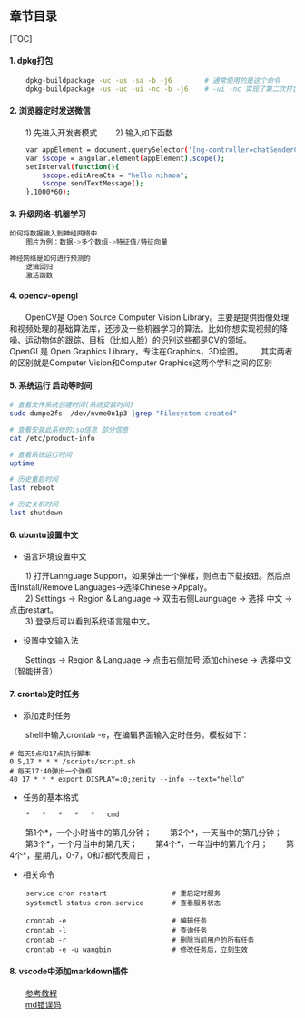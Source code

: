 
## 章节目录

[TOC]

#### 1. dpkg打包

```bash
	dpkg-buildpackage -uc -us -sa -b -j6		# 通常使用的是这个命令
	dpkg-buildpackage -us -uc -ui -nc -b -j6	# -ui -nc 实现了第二次打包是在第一次的基础上? 和make有点像
```
	
#### 2. 浏览器定时发送微信

&emsp;&emsp;1) 先进入开发者模式
&emsp;&emsp;2) 输入如下函数
```bash
	var appElement = document.querySelector('[ng-controller=chatSenderController]');
	var $scope = angular.element(appElement).scope();
	setInterval(function(){
		$scope.editAreaCtn = "hello nihaoa";
		$scope.sendTextMessage();
	},1000*60);
```

#### 3. 升级网络-机器学习

```cpp
如何将数据输入到神经网络中
    图片为例：数据->多个数组->特征值/特征向量

神经网络是如何进行预测的
    逻辑回归
    激活函数
```

#### 4. opencv-opengl

&emsp;&emsp;OpenCV是 Open Source Computer Vision Library。主要是提供图像处理和视频处理的基础算法库，还涉及一些机器学习的算法。比如你想实现视频的降噪、运动物体的跟踪、目标（比如人脸）的识别这些都是CV的领域。
&emsp;&emsp;OpenGL是 Open Graphics Library，专注在Graphics，3D绘图。
&emsp;&emsp;其实两者的区别就是Computer Vision和Computer Graphics这两个学科之间的区别

#### 5. 系统运行 启动等时间

```bash
# 查看文件系统创建时间(系统安装时间)
sudo dumpe2fs  /dev/nvme0n1p3 |grep "Filesystem created"

# 查看安装此系统的iso信息 部分信息
cat /etc/product-info

# 查看系统运行时间
uptime

# 历史重启时间
last reboot

# 历史关机时间
last shutdown
```

#### 6. ubuntu设置中文

+ 语言环境设置中文

&emsp;&emsp;1) 打开Lannguage Support，如果弹出一个弹框，则点击下载按钮。然后点击Install/Remove Languages->选择Chinese->Appaly。  
&emsp;&emsp;2) Settings -> Region & Language -> 双击右侧Launguage -> 选择 中文 -> 点击restart。  
&emsp;&emsp;3) 登录后可以看到系统语言是中文。

+ 设置中文输入法

&emsp;&emsp;Settings -> Region & Language -> 点击右侧加号 添加chinese -> 选择中文（智能拼音）

#### 7. crontab定时任务

+ 添加定时任务

&emsp;&emsp;shell中输入crontab -e，在编辑界面输入定时任务。模板如下：

```shell
# 每天5点和17点执行脚本
0 5,17 * * * /scripts/script.sh
# 每天17:40弹出一个弹框
40 17 * * * export DISPLAY=:0;zenity --info --text="hello"
```

+ 任务的基本格式

```shell
	*	*	*	*	*	cmd
```

&emsp;&emsp;第1个*，一个小时当中的第几分钟；
&emsp;&emsp;第2个*，一天当中的第几分钟；
&emsp;&emsp;第3个*，一个月当中的第几天；
&emsp;&emsp;第4个*，一年当中的第几个月；
&emsp;&emsp;第4个*，星期几，0-7，0和7都代表周日；

+ 相关命令

```shell
	service cron restart           		# 重启定时服务
	systemctl status cron.service		# 查看服务状态

	crontab -e							# 编辑任务		
	crontab -l							# 查询任务
	crontab -r							# 删除当前用户的所有任务
	crontab -e -u wangbin 				# 修改任务后，立刻生效
```

#### 8. vscode中添加markdown插件

&emsp;&emsp;[参考教程](https://blog.bugimg.com/works/vscode-to-markdown-editor.html#markdownlint)  
&emsp;&emsp;[md错误码](https://github.com/DavidAnson/markdownlint/blob/v0.25.1/doc/Rules.md#md022)




